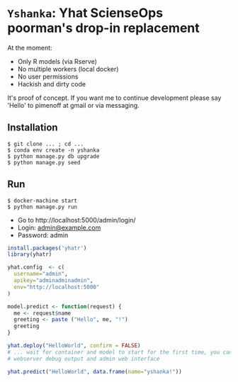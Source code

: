 `Yshanka`: Yhat ScienseOps poorman's drop-in replacement
========================================================

At the moment:

* Only R models (via Rserve)
* No multiple workers (local docker)
* No user permissions
* Hackish and dirty code

It's proof of concept. If you want me to continue development please say 'Hello' to pimenoff at gmail or via messaging.


Installation
----------------

```
$ git clone ... ; cd ...
$ conda env create -n yshanka
$ python manage.py db upgrade
$ python manage.py seed
```

Run
----------------

```
$ docker-machine start
$ python manage.py run
```

* Go to http://localhost:5000/admin/login/
* Login: admin@example.com
* Password: admin



```r
install.packages('yhatr')
library(yhatr)

yhat.config  <- c(
  username="admin",
  apikey="adminadminadmin",
  env="http://localhost:5000"
)

model.predict <- function(request) {
  me <- request$name
  greeting <- paste ("Hello", me, "!")
  greeting
}

yhat.deploy("HelloWorld", confirm = FALSE)
# ... wait for container and model to start for the first time, you can monitor the process from
# webserver debug output and admin web interface

yhat.predict("HelloWorld", data.frame(name="yshanka!"))
```